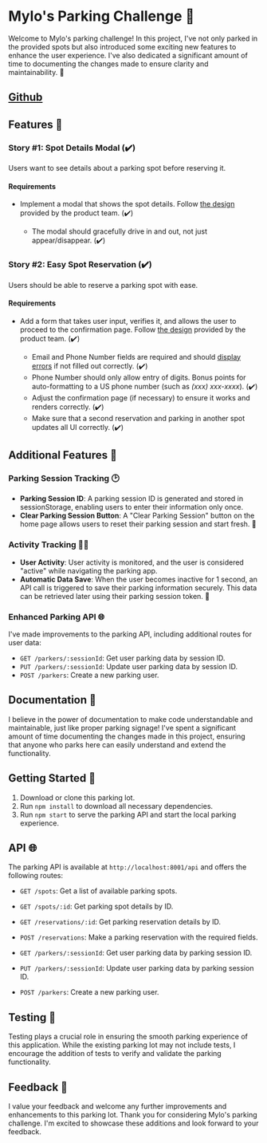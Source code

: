 # Mylo's Parking Challenge 🚗

Welcome to Mylo's parking challenge! In this project, I've not only parked in the provided spots but also introduced some exciting new features to enhance the user experience. I've also dedicated a significant amount of time to documenting the changes made to ensure clarity and maintainability. 📝

## [Github](https://github.com/mylo-james/fe-spothero)

## Features 🌟

### Story #1: Spot Details Modal (✔️)

Users want to see details about a parking spot before reserving it.

#### Requirements

-   Implement a modal that shows the spot details. Follow [the design](./screens/search-modal.jpg) provided by the product team. (✔️)

    -   The modal should gracefully drive in and out, not just appear/disappear. (✔️)

### Story #2: Easy Spot Reservation (✔️)

Users should be able to reserve a parking spot with ease.

#### Requirements

-   Add a form that takes user input, verifies it, and allows the user to proceed to the confirmation page. Follow [the design](./screens/checkout.jpg) provided by the product team. (✔️)

    -   Email and Phone Number fields are required and should [display errors](./screens/checkout-errors.jpg) if not filled out correctly. (✔️)
    -   Phone Number should only allow entry of digits. Bonus points for auto-formatting to a US phone number (such as _(xxx) xxx-xxxx_). (✔️)
    -   Adjust the confirmation page (if necessary) to ensure it works and renders correctly. (✔️)
    -   Make sure that a second reservation and parking in another spot updates all UI correctly. (✔️)

## Additional Features 🚀

### Parking Session Tracking 🕑

-   **Parking Session ID**: A parking session ID is generated and stored in sessionStorage, enabling users to enter their information only once.
-   **Clear Parking Session Button**: A "Clear Parking Session" button on the home page allows users to reset their parking session and start fresh. 🔄

### Activity Tracking 🏃‍♂️

-   **User Activity**: User activity is monitored, and the user is considered "active" while navigating the parking app.
-   **Automatic Data Save**: When the user becomes inactive for 1 second, an API call is triggered to save their parking information securely. This data can be retrieved later using their parking session token. 💾

### Enhanced Parking API 🌐

I've made improvements to the parking API, including additional routes for user data:

-   `GET /parkers/:sessionId`: Get user parking data by session ID.
-   `PUT /parkers/:sessionId`: Update user parking data by session ID.
-   `POST /parkers`: Create a new parking user.

## Documentation 📖

I believe in the power of documentation to make code understandable and maintainable, just like proper parking signage! I've spent a significant amount of time documenting the changes made in this project, ensuring that anyone who parks here can easily understand and extend the functionality.

## Getting Started 🚦

1. Download or clone this parking lot.
2. Run `npm install` to download all necessary dependencies.
3. Run `npm start` to serve the parking API and start the local parking experience.

## API 🌐

The parking API is available at `http://localhost:8001/api` and offers the following routes:

-   `GET /spots`: Get a list of available parking spots.
-   `GET /spots/:id`: Get parking spot details by ID.
-   `GET /reservations/:id`: Get parking reservation details by ID.
-   `POST /reservations`: Make a parking reservation with the required fields.

-   `GET /parkers/:sessionId`: Get user parking data by parking session ID.
-   `PUT /parkers/:sessionId`: Update user parking data by parking session ID.
-   `POST /parkers`: Create a new parking user.

## Testing 🧪

Testing plays a crucial role in ensuring the smooth parking experience of this application. While the existing parking lot may not include tests, I encourage the addition of tests to verify and validate the parking functionality.

## Feedback 💌

I value your feedback and welcome any further improvements and enhancements to this parking lot. Thank you for considering Mylo's parking challenge. I'm excited to showcase these additions and look forward to your feedback.
